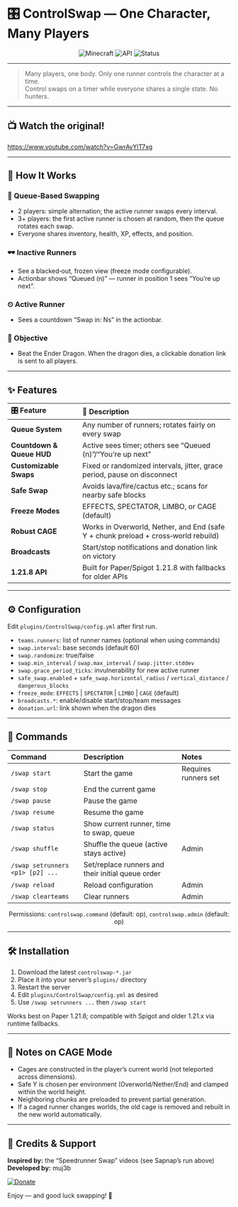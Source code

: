 # 🎛️ ControlSwap — One Character, Many Players

<div align="center">

![Minecraft](https://img.shields.io/badge/Minecraft-1.21.8%2B-brightgreen?style=for-the-badge&logo=minecraft)
![API](https://img.shields.io/badge/API-Paper%2FSpigot_1.21.8-blue?style=for-the-badge)
![Status](https://img.shields.io/badge/Mode-Runner_Only-9cf?style=for-the-badge)

</div>

---

> Many players, one body. Only one runner controls the character at a time.  
> Control swaps on a timer while everyone shares a single state. No hunters.

---

## 📺 Watch the original!

https://www.youtube.com/watch?v=GwrAvYlT7xg

---

## 🚀 How It Works

### 🔄 Queue‑Based Swapping
- 2 players: simple alternation; the active runner swaps every interval.
- 3+ players: the first active runner is chosen at random, then the queue rotates each swap.
- Everyone shares inventory, health, XP, effects, and position.

### 🕶 Inactive Runners
- See a blacked‑out, frozen view (freeze mode configurable).
- Actionbar shows “Queued (n)” — runner in position 1 sees “You’re up next”.

### ⏲ Active Runner
- Sees a countdown “Swap in: Ns” in the actionbar.

### 🎯 Objective
- Beat the Ender Dragon. When the dragon dies, a clickable donation link is sent to all players.

---

## ✨ Features

<div align="center">

| 🎛️ Feature | 📝 Description |
|:---|:---|
| **Queue System** | Any number of runners; rotates fairly on every swap |
| **Countdown & Queue HUD** | Active sees timer; others see “Queued (n)”/“You’re up next” |
| **Customizable Swaps** | Fixed or randomized intervals, jitter, grace period, pause on disconnect |
| **Safe Swap** | Avoids lava/fire/cactus etc.; scans for nearby safe blocks |
| **Freeze Modes** | EFFECTS, SPECTATOR, LIMBO, or CAGE (default) |
| **Robust CAGE** | Works in Overworld, Nether, and End (safe Y + chunk preload + cross‑world rebuild) |
| **Broadcasts** | Start/stop notifications and donation link on victory |
| **1.21.8 API** | Built for Paper/Spigot 1.21.8 with fallbacks for older APIs |

</div>

---

## ⚙️ Configuration

Edit `plugins/ControlSwap/config.yml` after first run.

- `teams.runners`: list of runner names (optional when using commands)
- `swap.interval`: base seconds (default 60)
- `swap.randomize`: true/false
- `swap.min_interval` / `swap.max_interval` / `swap.jitter.stddev`
- `swap.grace_period_ticks`: invulnerability for new active runner
- `safe_swap.enabled` + `safe_swap.horizontal_radius` / `vertical_distance` / `dangerous_blocks`
- `freeze_mode`: `EFFECTS` | `SPECTATOR` | `LIMBO` | `CAGE` (default)
- `broadcasts.*`: enable/disable start/stop/team messages
- `donation.url`: link shown when the dragon dies

---

## 📝 Commands

<div align="center">

| Command | Description | Notes |
|:--|:--|:--|
| `/swap start` | Start the game | Requires runners set |
| `/swap stop` | End the current game |  |
| `/swap pause` | Pause the game |  |
| `/swap resume` | Resume the game |  |
| `/swap status` | Show current runner, time to swap, queue |  |
| `/swap shuffle` | Shuffle the queue (active stays active) | Admin |
| `/swap setrunners <p1> [p2] ...` | Set/replace runners and their initial queue order |  |
| `/swap reload` | Reload configuration | Admin |
| `/swap clearteams` | Clear runners | Admin |

Permissions: `controlswap.command` (default: op), `controlswap.admin` (default: op)

</div>

---

## 🛠 Installation

1) Download the latest `controlswap-*.jar`  
2) Place it into your server’s `plugins/` directory  
3) Restart the server  
4) Edit `plugins/ControlSwap/config.yml` as desired  
5) Use `/swap setrunners ...` then `/swap start`

Works best on Paper 1.21.8; compatible with Spigot and older 1.21.x via runtime fallbacks.

---

## 🧱 Notes on CAGE Mode

- Cages are constructed in the player’s current world (not teleported across dimensions).
- Safe Y is chosen per environment (Overworld/Nether/End) and clamped within the world height.
- Neighboring chunks are preloaded to prevent partial generation.
- If a caged runner changes worlds, the old cage is removed and rebuilt in the new world automatically.

---

## 🙌 Credits & Support

**Inspired by:** the “Speedrunner Swap” videos (see Sapnap’s run above)  
**Developed by:** muj3b

[![Donate](https://img.shields.io/badge/💖_Donate-Support_Development-ff69b4?style=for-the-badge)](https://donate.stripe.com/8x29AT0H58K03judnR0Ba01)

Enjoy — and good luck swapping! 🚀

